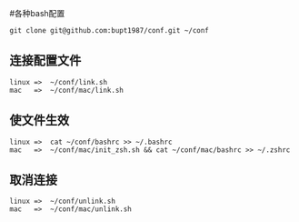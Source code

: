 #各种bash配置

~~~
git clone git@github.com:bupt1987/conf.git ~/conf
~~~

连接配置文件
-------
~~~~
linux =>  ~/conf/link.sh
mac   =>  ~/conf/mac/link.sh
~~~~

使文件生效
-------
~~~~
linux =>  cat ~/conf/bashrc >> ~/.bashrc
mac   =>  ~/conf/mac/init_zsh.sh && cat ~/conf/mac/bashrc >> ~/.zshrc
~~~~

取消连接
-------
~~~~
linux =>  ~/conf/unlink.sh
mac   =>  ~/conf/mac/unlink.sh
~~~~
